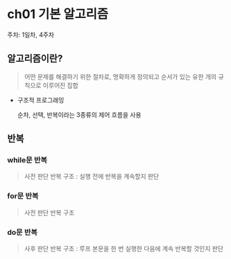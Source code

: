 # ch01 기본 알고리즘

주차: 1일차, 4주차

## 알고리즘이란?

> 어떤 문제를 해결하기 위한 절차로, 명확하게 정의되고 순서가 있는 유한 개의 규칙으로 이루어진 집합
> 

- 구조적 프로그래밍
    
    순차, 선택, 반복이라는 3종류의 제어 흐름을 사용
    

## 반복

### while문 반복

> 사전 판단 반복 구조
: 실행 전에 반복을 계속할지 판단
> 

### for문 반복

> 사전 판단 반복 구조
> 

### do문 반복

> 사후 판단 반복 구조
: 루프 본문을 한 번 실행한 다음에 계속 반복할 것인지 판단
>